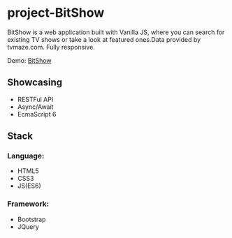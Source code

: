 # project-BitShow
BitShow is a web application built with Vanilla JS, where you can search for existing TV shows or take a look at featured ones.Data provided by tvmaze.com. Fully responsive.

Demo: [BitShow](https://dalideli.github.io/project-BitShow/)

## Showcasing
- RESTFul API
- Async/Await
- EcmaScript 6

## Stack

### Language: 
- HTML5 
- CSS3
- JS(ES6) 

### Framework: 
- Bootstrap
- JQuery

